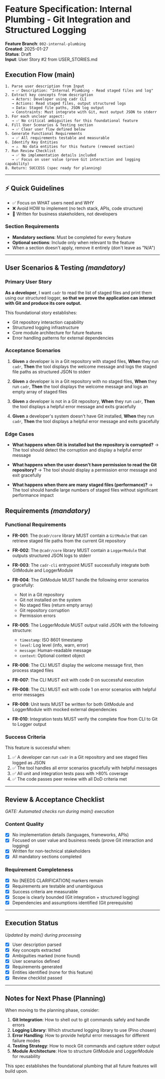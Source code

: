 # Feature Specification: Internal Plumbing - Git Integration and Structured Logging

**Feature Branch**: `002-internal-plumbing`  
**Created**: 2025-01-27  
**Status**: Draft  
**Input**: User Story #2 from USER_STORIES.md

## Execution Flow (main)
```
1. Parse user description from Input
   → ✅ Description: "Internal Plumbing - Read staged files and log"
2. Extract key concepts from description
   → Actors: Developer using cadr CLI
   → Actions: Read staged files, output structured logs
   → Data: Staged file paths, JSON log output
   → Constraints: Must integrate with Git, must output JSON to stderr
3. For each unclear aspect:
   → ✅ No critical ambiguities for this foundational feature
4. Fill User Scenarios & Testing section
   → ✅ Clear user flow defined below
5. Generate Functional Requirements
   → ✅ All requirements testable and measurable
6. Identify Key Entities
   → ⚠️  No data entities for this feature (removed section)
7. Run Review Checklist
   → ✅ No implementation details included
   → ✅ Focus on user value (prove Git interaction and logging capability)
8. Return: SUCCESS (spec ready for planning)
```

---

## ⚡ Quick Guidelines
- ✅ Focus on WHAT users need and WHY
- ❌ Avoid HOW to implement (no tech stack, APIs, code structure)
- 👥 Written for business stakeholders, not developers

### Section Requirements
- **Mandatory sections**: Must be completed for every feature
- **Optional sections**: Include only when relevant to the feature
- When a section doesn't apply, remove it entirely (don't leave as "N/A")

---

## User Scenarios & Testing *(mandatory)*

### Primary User Story
**As a developer**, I want `cadr` to read the list of staged files and print them using our structured logger, **so that we prove the application can interact with Git and produce its core output.**

This foundational story establishes:
- Git repository interaction capability
- Structured logging infrastructure
- Core module architecture for future features
- Error handling patterns for external dependencies

### Acceptance Scenarios

1. **Given** a developer is in a Git repository with staged files, **When** they run `cadr`, **Then** the tool displays the welcome message and logs the staged file paths as structured JSON to stderr

2. **Given** a developer is in a Git repository with no staged files, **When** they run `cadr`, **Then** the tool displays the welcome message and logs an empty array of staged files

3. **Given** a developer is not in a Git repository, **When** they run `cadr`, **Then** the tool displays a helpful error message and exits gracefully

4. **Given** a developer's system doesn't have Git installed, **When** they run `cadr`, **Then** the tool displays a helpful error message and exits gracefully

### Edge Cases

- **What happens when Git is installed but the repository is corrupted?**
  → The tool should detect the corruption and display a helpful error message

- **What happens when the user doesn't have permission to read the Git repository?**
  → The tool should display a permission error message and exit gracefully

- **What happens when there are many staged files (performance)?**
  → The tool should handle large numbers of staged files without significant performance impact

## Requirements *(mandatory)*

### Functional Requirements

- **FR-001**: The `@cadr/core` library MUST contain a `GitModule` that can retrieve staged file paths from the current Git repository

- **FR-002**: The `@cadr/core` library MUST contain a `LoggerModule` that outputs structured JSON logs to stderr

- **FR-003**: The `cadr-cli` entrypoint MUST successfully integrate both GitModule and LoggerModule

- **FR-004**: The GitModule MUST handle the following error scenarios gracefully:
  - Not in a Git repository
  - Git not installed on the system
  - No staged files (return empty array)
  - Git repository corruption
  - Permission errors

- **FR-005**: The LoggerModule MUST output valid JSON with the following structure:
  - `timestamp`: ISO 8601 timestamp
  - `level`: Log level (info, warn, error)
  - `message`: Human-readable message
  - `context`: Optional context object

- **FR-006**: The CLI MUST display the welcome message first, then process staged files

- **FR-007**: The CLI MUST exit with code 0 on successful execution

- **FR-008**: The CLI MUST exit with code 1 on error scenarios with helpful error messages

- **FR-009**: Unit tests MUST be written for both GitModule and LoggerModule with mocked external dependencies

- **FR-010**: Integration tests MUST verify the complete flow from CLI to Git to Logger output

### Success Criteria

This feature is successful when:
1. ✅ A developer can run `cadr` in a Git repository and see staged files logged as JSON
2. ✅ The tool handles all error scenarios gracefully with helpful messages
3. ✅ All unit and integration tests pass with >80% coverage
4. ✅ The code passes peer review with all DoD criteria met

---

## Review & Acceptance Checklist
*GATE: Automated checks run during main() execution*

### Content Quality
- [x] No implementation details (languages, frameworks, APIs)
- [x] Focused on user value and business needs (prove Git interaction and logging)
- [x] Written for non-technical stakeholders
- [x] All mandatory sections completed

### Requirement Completeness
- [x] No [NEEDS CLARIFICATION] markers remain
- [x] Requirements are testable and unambiguous  
- [x] Success criteria are measurable
- [x] Scope is clearly bounded (Git integration + structured logging)
- [x] Dependencies and assumptions identified (Git prerequisite)

---

## Execution Status
*Updated by main() during processing*

- [x] User description parsed
- [x] Key concepts extracted
- [x] Ambiguities marked (none found)
- [x] User scenarios defined
- [x] Requirements generated
- [x] Entities identified (none for this feature)
- [x] Review checklist passed

---

## Notes for Next Phase (Planning)

When moving to the planning phase, consider:

1. **Git Integration**: How to shell out to git commands safely and handle errors
2. **Logging Library**: Which structured logging library to use (Pino chosen)
3. **Error Handling**: How to provide helpful error messages for different failure modes
4. **Testing Strategy**: How to mock Git commands and capture stderr output
5. **Module Architecture**: How to structure GitModule and LoggerModule for reusability

This spec establishes the foundational plumbing that all future features will build upon.
